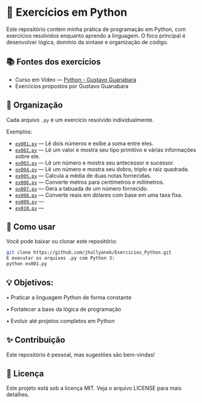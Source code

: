 # 🐍 Exercícios em Python

Este repositório contém minha prática de programação em Python, com exercícios resolvidos enquanto aprendo a linguagem. O foco principal é desenvolver lógica, domínio da sintaxe e organização de código.

## 📚 Fontes dos exercícios

- Curso em Vídeo — [Python - Gustavo Guanabara](https://www.cursoemvideo.com/)
- Exercícios propostos por Gustavo Guanabara

## 📁 Organização

Cada arquivo `.py` é um exercício resolvido individualmente.

Exemplos:
- [`ex001.py`](Ex001.py) — Lê dois números e exibe a soma entre eles.
- [`ex002.py`](Ex002.py) — Lê um valor e mostra seu tipo primitivo e várias informações sobre ele.
- [`ex003.py`](Ex003.py) — Lê um número e mostra seu antecessor e sucessor.
- [`ex004.py`](Ex004.py) — Lê um número e mostra seu dobro, triplo e raiz quadrada.
- [`ex005.py`](Ex005.py) — Calcula a média de duas notas fornecidas.
- [`ex006.py`](Ex006.py) — Converte metros para centímetros e milímetros.
- [`ex007.py`](Ex007.py) — Gera a tabuada de um número fornecido.
- [`ex008.py`](Ex008.py) — Converte reais em dólares com base em uma taxa fixa.
- [`ex009.py`](Ex009.py) — 
- [`ex010.py`](Ex010.py) — 

## 🚀 Como usar

Você pode baixar ou clonar este repositório:

```bash
git clone https://github.com/jhullyanok/Exercicios_Python.git
E executar os arquivos .py com Python 3:
python ex001.py
```
## 💡 Objetivos:
• Praticar a linguagem Python de forma constante

• Fortalecer a base da lógica de programação

• Evoluir até projetos completos em Python


## ✨ Contribuição
Este repositório é pessoal, mas sugestões são bem-vindas!


## 📄 Licença
Este projeto está sob a licença MIT. Veja o arquivo LICENSE para mais detalhes.
